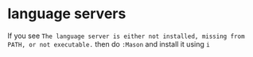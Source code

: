 # language servers

If you see `The language server is either not installed, missing from PATH, or not executable.` then do `:Mason` and install it using `i`
